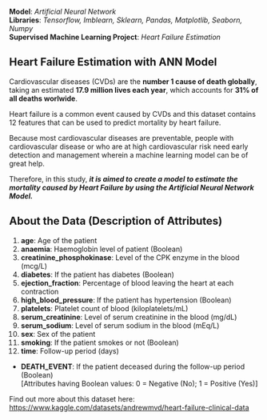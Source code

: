 **Model**: *Artificial Neural Network*  
**Libraries**: *Tensorflow, Imblearn, Sklearn, Pandas, Matplotlib, Seaborn, Numpy*  
**Supervised Machine Learning Project**: *Heart Failure Estimation*  

## Heart Failure Estimation with ANN Model

Cardiovascular diseases (CVDs) are the **number 1 cause of death globally**, taking an estimated **17.9 million lives each year**, which accounts for **31% of all deaths worlwide**.  
  
Heart failure is a common event caused by CVDs and this dataset contains 12 features that can be used to predict mortality by heart failure. 
  
Because most cardiovascular diseases are preventable, people with cardiovascular disease or who are at high cardiovascular risk need early detection and management wherein a machine learning model can be of great help.  
  
Therefore, in this study, ***it is aimed to create a model to estimate the mortality caused by Heart Failure by using the Artificial Neural Network Model.***

## About the Data (Description of Attributes)
1. **age**: Age of the patient
2. **anaemia**: Haemoglobin level of patient (Boolean)
3. **creatinine_phosphokinase**: Level of the CPK enzyme in the blood (mcg/L)
4. **diabetes**: If the patient has diabetes (Boolean)
5. **ejection_fraction**: Percentage of blood leaving the heart at each contraction
6. **high_blood_pressure**: If the patient has hypertension (Boolean)
7. **platelets**: Platelet count of blood (kiloplatelets/mL)
8. **serum_creatinine**: Level of serum creatinine in the blood (mg/dL)
9. **serum_sodium**: Level of serum sodium in the blood (mEq/L)
10. **sex**: Sex of the patient
11. **smoking**: If the patient smokes or not (Boolean)
12. **time**: Follow-up period (days)
- **DEATH_EVENT**: If the patient deceased during the follow-up period (Boolean)  
[Attributes having Boolean values: 0 = Negative (No); 1 = Positive (Yes)]

Find out more about this dataset here: https://www.kaggle.com/datasets/andrewmvd/heart-failure-clinical-data
